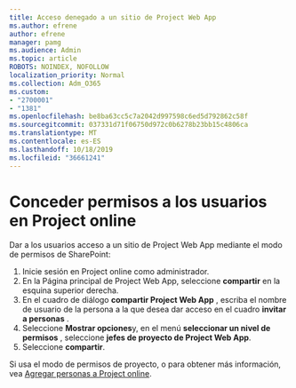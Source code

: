 ```yaml
---
title: Acceso denegado a un sitio de Project Web App
ms.author: efrene
author: efrene
manager: pamg
ms.audience: Admin
ms.topic: article
ROBOTS: NOINDEX, NOFOLLOW
localization_priority: Normal
ms.collection: Adm_O365
ms.custom:
- "2700001"
- "1381"
ms.openlocfilehash: be8ba63cc5c7a2042d997598c6ed5d792862c58f
ms.sourcegitcommit: 037331d71f06750d972c0b6278b23bb15c4806ca
ms.translationtype: MT
ms.contentlocale: es-ES
ms.lasthandoff: 10/18/2019
ms.locfileid: "36661241"
---
```

# <a name="give-users-permissions-in-project-online"></a>Conceder permisos a los usuarios en Project online

Dar a los usuarios acceso a un sitio de Project Web App mediante el modo de permisos de SharePoint:

1. Inicie sesión en Project online como administrador.
2. En la Página principal de Project Web App, seleccione **compartir** en la esquina superior derecha.
3. En el cuadro de diálogo **compartir Project Web App** , escriba el nombre de usuario de la persona a la que desea dar acceso en el cuadro **invitar a personas** .
4. Seleccione **Mostrar opciones**y, en el menú **seleccionar un nivel de permisos** , seleccione **jefes de proyecto de Project Web App**.
5. Seleccione **compartir**.

Si usa el modo de permisos de proyecto, o para obtener más información, vea [Agregar personas a Project online](https://docs.microsoft.com/projectonline/step-2-add-people-to-project-online).

